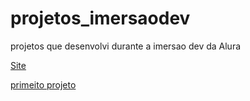 # projetos_imersaodev
projetos que desenvolvi durante a imersao dev da Alura 

[Site](https://igornascalves.github.io/projetos_imersaodev/)

[primeito projeto](../primeiro-pagina/src/)